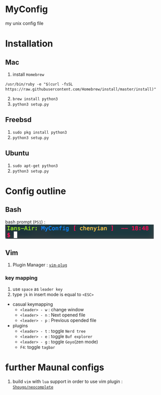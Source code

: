 # MyConfig
my unix config file

# Installation
## Mac
1. install `Homebrew`
```
/usr/bin/ruby -e "$(curl -fsSL https://raw.githubusercontent.com/Homebrew/install/master/install)"
```
2. `brew install python3`
3. `python3 setup.py`
## Freebsd
1. `sudo pkg install python3`
2. `python3 setup.py`
## Ubuntu
1. `sudo apt-get python3`
2. `python3 setup.py`

# Config outline
## Bash 
bash prompt (`PS1`) :
![Bash promt](./pic/my_bash_promt.png)
## Vim

1. Plugin Manager : [`vim-plug`](https://github.com/junegunn/vim-plug)

### key mapping
1. use `space` as `leader key`
2. type `jk` in insert mode is equal to `<ESC>`
 + casual keymapping
    + `<leader> - w` : change window
    + `<leader> - n` : Next opened file
    + `<leader> - p` : Previous opended file
 + plugins 
    + `<leader> - t` : toggle `Nerd tree`
    + `<leader> - e` : toggle `Buf explorer`
    + `<leader> - g` : toggle `Goyo`(zen mode) 
    + `F4`: toggle `tagbar`


# further Maunal configs
1. build `vim` with `lua` support in order to use vim plugin : [`Shougo/neocomplete`](https://github.com/Shougo/neocomplete.vim) 

